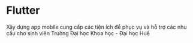 # Flutter
Xây dựng app mobile cung cấp các tiện ích để phục vụ và hỗ trợ các nhu cầu cho sinh viên Trường Đại học Khoa học - Đại học Huế
